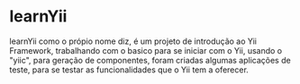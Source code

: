 # learnYii

learnYii como o própio nome diz, é um projeto de introdução ao Yii Framework,
trabalhando com o basico para se iniciar com o Yii, usando o "yiic", para geração de componentes, 
foram criadas algumas aplicações de teste, para se testar as funcionalidades que o Yii tem a oferecer.
